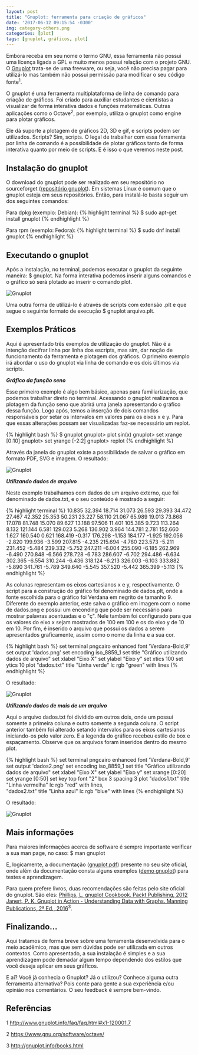 ```yaml
---
layout: post
title: "Gnuplot: ferramenta para criação de gráficos"
date: '2017-06-12 09:15:54 -0300'
img: category-others.png
categories: [plot]
tags: [gnuplot, gráficos, plot]
---
```

Embora receba em seu nome o termo GNU, essa ferramenta não possui uma licença ligada a GPL e muito menos possui relação com o projeto GNU. O <a href="http://gnuplot.info" target="_blank">Gnuplot</a> trata-se de uma freeware, ou seja, você não precisa pagar para utilizá-lo mas também não possui permissão para modificar o seu código fonte<sup>1</sup>.

O gnuplot &eacute; uma ferramenta multiplataforma de linha de comando para cria&ccedil;&atilde;o de gr&aacute;ficos. Foi criado para auxiliar estudantes e cientistas a visualizar de forma interativa dados e fun&ccedil;&otilde;es matem&aacute;ticas. Outras aplica&ccedil;&otilde;es como o Octave<sup>2</sup>, por exemplo, utiliza o gnuplot como engine para plotar gr&aacute;ficos.

Ele d&aacute; suporte a plotagem de gr&aacute;ficos 2D, 3D e gif, e scripts podem ser utilizados. Scripts? Sim, scripts. O legal de trabalhar com essa ferramenta por linha de comando &eacute; a possibilidade de plotar gr&aacute;ficos tanto de forma interativa quanto por meio de scripts. E &eacute; isso o que veremos neste post.

## Instalação do gnuplot

O download do gnuplot pode ser realizado em seu reposit&oacute;rio no sourceforget (<a href="https://sourceforge.net/projects/gnuplot/files/" target="_blank">repositório gnuplot</a>). Em sistemas Linux &eacute; comum que o gnuplot esteja em seus reposit&oacute;rios. Ent&atilde;o, para instal&aacute;-lo basta seguir um dos seguintes comandos:

Para dpkg (exemplo: Debian):
{% highlight terminal %}
$ sudo apt-get install gnuplot
{% endhighlight %}

Para rpm (exemplo: Fedora):
{% highlight terminal %}
$ sudo dnf install gnuplot
{% endhighlight %}

## Executando o gnuplot

Ap&oacute;s a instala&ccedil;&atilde;o, no terminal, podemos executar o gnuplot da seguinte maneira: $ gnuplot. Na forma interativa podemos inserir alguns comandos e o gr&aacute;fico s&oacute; ser&aacute; plotado ao inserir o comando plot.

![Gnuplot]({{site.baseurl}}/assets/img/post002/post02-gnuplot.png)

Uma outra forma de utiliz&aacute;-lo &eacute; atrav&eacute;s de scripts com extens&atilde;o .plt e que segue o seguinte formato de execu&ccedil;&atilde;o $ gnuplot arquivo.plt.

## Exemplos Práticos

Aqui &eacute; apresentado tr&ecirc;s exemplos de utiliza&ccedil;&atilde;o do gnuplot. N&atilde;o &eacute; a inten&ccedil;&atilde;o decifrar linha por linha dos escripts, mas sim, dar no&ccedil;&atilde;o de funcionamento da ferramenta e plotagem dos gr&aacute;ficos. O primeiro exemplo ir&aacute; abordar o uso do gnuplot via linha de comando e os dois &uacute;ltimos via scripts.

<em><strong>Gr&aacute;fico da fun&ccedil;&atilde;o seno</strong></em>

Esse primeiro exemplo &eacute; algo bem b&aacute;sico, apenas para familiariza&ccedil;&atilde;o, que podemos trabalhar direto no terminal. Acessando o gnuplot realizamos a plotagem da fun&ccedil;&atilde;o seno que abrir&aacute; uma janela apresentando o gr&aacute;fico dessa fun&ccedil;&atilde;o. Logo ap&oacute;s, temos a inser&ccedil;&atilde;o de dois comandos respons&aacute;veis por setar os intervalos em valores para os eixos x e y. Para que essas altera&ccedil;&otilde;es possam ser visualizadas faz-se necess&aacute;rio um replot.

{% highlight bash %}
$ gnuplot
gnuplot> plot sin(x)
gnuplot> set xrange [0:10]
gnuplot> set yrange [-2:2]
gnuplot> replot
{% endhighlight %}

Atrav&eacute;s da janela do gnuplot existe a possibilidade de salvar o gr&aacute;fico em formato PDF, SVG e imagem. O resultado:

![Gnuplot]({{site.baseurl}}/assets/img/post002/post02-dados1.png)

<em><strong>Utilizando dados de arquivo</strong></em>

Neste exemplo trabalhamos com dados de um arquivo externo, que foi denominado de dados.txt, e o seu conte&uacute;do &eacute; mostrado a seguir:

{% highlight terminal %}
    10.835    32.394
    18.714    31.073
    26.593    29.393
    34.472    27.467
    42.352    25.353
    50.231    23.227
    58.110    21.067
    65.989    19.013
    73.868    17.078
    81.748    15.070
    89.627    13.188
    97.506    11.401
   105.385     9.723
   113.264     8.132
   121.144     6.581
   129.023     5.268
   136.902     3.964
   144.781     2.781
   152.660     1.627
   160.540     0.621
   168.419    -0.317
   176.298    -1.153
   184.177    -1.925
   192.056    -2.820
   199.936    -3.599
   207.815    -4.235
   215.694    -4.780
   223.573    -5.211
   231.452    -5.484
   239.332    -5.752
   247.211    -6.004
   255.090    -6.185
   262.969    -6.490
   270.848    -6.566
   278.728    -6.783
   286.607    -6.702
   294.486    -6.634
   302.365    -6.554
   310.244    -6.436
   318.124    -6.213
   326.003    -6.103
   333.882    -5.890
   341.761    -5.789
   349.640    -5.545
   357.520    -5.442
   365.399    -5.113
{% endhighlight %}

As colunas representam os eixos cartesianos x e y, respectivamente. O script para a constru&ccedil;&atilde;o do gr&aacute;fico foi denominado de dados.plt, onde a fonte escolhida para o gr&aacute;fico foi Verdana em negrito de tamanho 9. Diferente do exemplo anterior, este salva o gr&aacute;fico em imagem com o nome de dados.png e possui um enconding que pode ser necess&aacute;rio para mostrar palavras acentuadas e o "&ccedil;". Nele tamb&eacute;m foi configurado para que os valores do eixo x sejam mostrados de 100 em 100 e os do eixo y de 10 em 10. Por fim, &eacute; inserido o arquivo que possui os dados a serem apresentados graficamente, assim como o nome da linha e a sua cor.

{% highlight bash %}
set terminal pngcairo enhanced font 'Verdana-Bold,9'
set output 'dados.png'
set encoding iso_8859_1
set title "Gráfico utilizando dados de arquivo"
set xlabel "Eixo X"
set ylabel "Eixo y"
set xtics 100
set ytics 10
plot "dados.txt" title "Linha verde" lc rgb "green" with lines
{% endhighlight %}

O resultado:

![Gnuplot]({{site.baseurl}}/assets/img/post002/post02-dados.png)

<em><strong>Utilizando dados de mais de um arquivo</strong></em>

Aqui o arquivo dados.txt foi dividido em outros dois, onde um possui somente a primeira coluna e outro somente a segunda coluna. O script anterior tamb&eacute;m foi alterado setando intervalos para os eixos cartesianos iniciando-os pelo valor zero. E a legenda do gr&aacute;fico recebeu estilo de box e espa&ccedil;amento. Observe que os arquivos foram inseridos dentro do mesmo plot.

{% highlight bash %}
set terminal pngcairo enhanced font 'Verdana-Bold,9'
set output 'dados2.png'
set encoding iso_8859_1
set title "Gráfico utilizando dados de arquivo"
set xlabel "Eixo X"
set ylabel "Eixo y"
set xrange [0:20]
set yrange [0:50]
set key top font "2" box 3 spacing 3
plot "dados1.txt" title "Linha vermelha" lc rgb "red" with lines,\
"dados2.txt" title "Linha azul" lc rgb "blue" with lines
{% endhighlight %}

O resultado:

![Gnuplot]({{site.baseurl}}/assets/img/post002/post02-dados2.png)

## Mais informações

Para maiores informa&ccedil;&otilde;es acerca de software &eacute; sempre importante verificar a sua man page, no caso: $ man gnuplot

E, logicamente, a documenta&ccedil;&atilde;o (<a href="http://gnuplot.info/docs_5.0/gnuplot.pdf" target="_blank">gnuplot.pdf</a>) presente no seu site oficial, onde al&eacute;m da documenta&ccedil;&atilde;o consta alguns exemplos (<a href="http://gnuplot.sourceforge.net/demo_5.0/" target="_blank">demo gnuplot</a>) para testes e aprendizagem.

Para quem prefere livros, duas recomenda&ccedil;&otilde;es s&atilde;o feitas pelo site oficial do gnuplot. S&atilde;o eles: <a href="https://www.packtpub.com/big-data-and-business-intelligence/gnuplot-cookbook" target="_blank"> Phillips, L. gnuplot Cookbook. Packt Publishing, 2012</a> <a href="https://www.manning.com/books/gnuplot-in-action-second-edition" target="_blank"> Janert, P. K. Gnuplot in Action - Understanding Data with Graphs. Manning Publications, 2&ordf; Ed., 2016</a><sup>3</sup>.

## Finalizando...

Aqui tratamos de forma breve sobre uma ferramenta desenvolvida para o meio acad&ecirc;mico, mas que sem d&uacute;vidas pode ser utilizada em outros contextos. Como apresentado, a sua instala&ccedil;&atilde;o &eacute; simples e a sua aprendizagem pode demadar algum tempo dependendo dos estilos que voc&ecirc; deseja aplicar em seus gr&aacute;ficos.

E a&iacute;? Voc&ecirc; j&aacute; conhecia o Gnuplot? J&aacute; o utilizou? Conhece alguma outra ferramenta alternativa? Pois conte para gente&nbsp;a sua experi&ecirc;ncia e&#47;ou opini&atilde;o nos coment&aacute;rios. O seu feedback &eacute; sempre bem-vindo.

## Referências

1 <a href="http://www.gnuplot.info/faq/faq.html#x1-120001.7" target="_blank">http://www.gnuplot.info/faq/faq.html#x1-120001.7</a>

2 <a href="https://www.gnu.org/software/octave/" target="_blank">https://www.gnu.org/software/octave/</a>

3 <a href="http://gnuplot.info/books.html" target="_blank">http://gnuplot.info/books.html</a>
